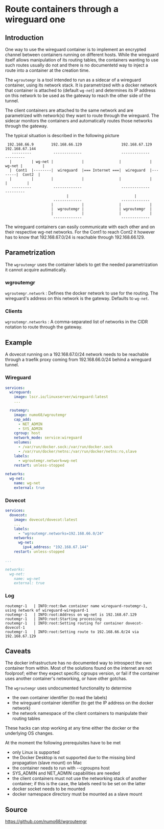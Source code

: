 # Route containers through a wireguard one

## Introduction

One way to use the wireguard container is to implement an encrypted channel between containers
running on different hosts. While the wireguard itself allows manipulation of its routing tables,
the containers wanting to use such routes usually do not and there is no documentetd way
to inject a route into a container at the creation time.

The `wgroutemgr` is a tool intended to run as a sidecar of a wireguard container, using
its network stack. It is parametrized with a docker network that container is attached
to (default `wg-net`) and determines its IP address on this network to be used as the
gateway to reach the other side of the tunnel.

The client containers are attached to the same network and are parametrized
with network(s) they want to route through the wireguard. The sidecar monitors
the containers and automatically routes those networks through the gateway.

The typical situation is described in the following picture

```
 192.168.66.9        192.168.66.129                  192.168.67.129       192.168.67.144
   ---------          -------------                  -------------          ---------
  |         | wg-net |             |                |             | wg-net |         |
  |  Cont1  |--------|  wireguard  |=== Internet ===|  wireguard  |--------|  Cont2  |
  |         |        |             |                |             |        |         |
   ---------          -------------                  -------------          ---------
                            |                              |
                      -------------                  -------------
                     |             |                |             |
                     |  wgroutemgr |                | wgroutemgr  |
                     |             |                |             |
                      -------------                  -------------
```

The wireguard containers can easily communicate with each other and on their
respective wg-net networks. For the Cont1 to reach Cont2 it however has to know that
192.168.67.0/24 is reachable through 192.168.66.129.

## Parametrization

The `wgroutemgr` uses the container labels to get the needed parametrization it cannot
acquire autimatically.

### wgroutemgr

`wgroutemgr.network`
: Defines the docker network to use for the routing. The wireguard's address on this network is the gateway. Defaults to `wg-net`.

### Clients

`wgroutemgr.networks` : A comma-separated list of networks in the CIDR notation to route through the gateway.

## Example

A dovecot running on a 192.168.67.0/24 network needs to be reachable through a traefik proxy coming from 192.168.66.0/24
behind a wireguard tunnel.

### Wireguard

```yaml
services:
  wireguard:
    image: lscr.io/linuxserver/wireguard:latest
    ...

  routemgr:
    image: numo68/wgroutemgr
    cap_add:
      - NET_ADMIN
      - SYS_ADMIN
    cgroup: host
    network_mode: service:wireguard
    volumes:
      - /var/run/docker.sock:/var/run/docker.sock
      - /var/run/docker/netns:/var/run/docker/netns:ro,slave
    labels:
      - wgroutemgr.network=wg-net
    restart: unless-stopped

networks:
  wg-net:
    name: wg-net
    external: true
```

### Dovecot

```yaml
services:
  dovecot:
    image: dovecot/dovecot:latest
    ...
    labels:
      - "wgroutemgr.networks=192.168.66.0/24"
    networks:
      wg-net:
        ipv4_address: "192.168.67.144"
    restart: unless-stopped

...

networks:
  wg-net:
    name: wg-net
    external: true
```

### Log

```log
routemgr-1   | INFO:root:Own container name wireguard-routemgr-1, using network of wireguard-wireguard-1
routemgr-1   | INFO:root:Address on wg-net is 192.168.67.129
routemgr-1   | INFO:root:Starting processing
routemgr-1   | INFO:root:Setting routing for container dovecot-dovecot-1
routemgr-1   | INFO:root:Setting route to 192.168.66.0/24 via 192.168.67.129
```

## Caveats

The docker infrastructure has no documented way to introspect the own container from within.
Most of the solutions found on the internet are not foolproof; either they expect specific
cgroups version, or fail if the container uses another container's networking, or have other
gotchas.

The `wgroutemgr` uses undocumented functionality to determine
- the own container identifier (to read the labels)
- the wireguard container identifier (to get the IP address on the docker network)
- the network namespace of the client containers to manipulate their routing tables

These hacks can stop working at any time either the docker or the underlying OS changes.

At the moment the following prerequisites have to be met
- only Linux is supported
- the Docker Desktop is not supported due to the missing bind propagation (slave mount) on Mac
- the container needs to run with --cgroupns host
- SYS_ADMIN and NET_ADMIN capabilities are needed
- the client containers must not use the networking stack of another container;
  if this is the case, the labels need to be set on the latter
- docker socket needs to be mounted
- docker namespace directory must be mounted as a slave mount

## Source

https://github.com/numo68/wgroutemgr
